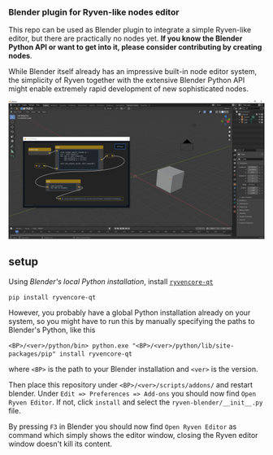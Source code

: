 ### Blender plugin for Ryven-like nodes editor

This repo can be used as Blender plugin to integrate a simple Ryven-like editor, but there are practically no nodes yet. **If you know the Blender Python API or want to get into it, please consider contributing by creating nodes**.

While Blender itself already has an impressive built-in node editor system, the simplicity of Ryven together with the extensive Blender Python API might enable extremely rapid development of new sophisticated nodes.

![](screenshot1.png)

## setup

Using *Blender's local Python installation*, install [`ryvencore-qt`](https://github.com/leon-thomm/ryvencore-qt)

```
pip install ryvencore-qt
```

However, you probably have a global Python installation already on your system, so you might have to run this by manually specifying the paths to Blender's Python, like this

```
<BP>/<ver>/python/bin> python.exe "<BP>/<ver>/python/lib/site-packages/pip" install ryvencore-qt
```

where `<BP>` is the path to your Blender installation and `<ver>` is the version.

Then place this repository under `<BP>/<ver>/scripts/addons/` and restart blender. Under `Edit => Preferences => Add-ons` you should now find `Open Ryven Editor`. If not, click `install` and select the `ryven-blender/__init__.py` file.

By pressing `F3` in Blender you should now find `Open Ryven Editor` as command which simply shows the editor window, closing the Ryven editor window doesn't kill its content.